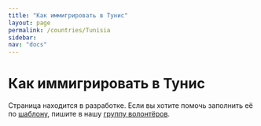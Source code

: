 ```yaml
---
title: "Как иммигрировать в Тунис"
layout: page
permalink: /countries/Tunisia
sidebar:
nav: "docs"
---
```


# Как иммигрировать в Тунис

Страница находится в разработке. Если вы хотите помочь заполнить её по [шаблону](/template), пишите в нашу [группу волонтёров](https://t.me/+FHi3FnJaoWJkMDAx).
